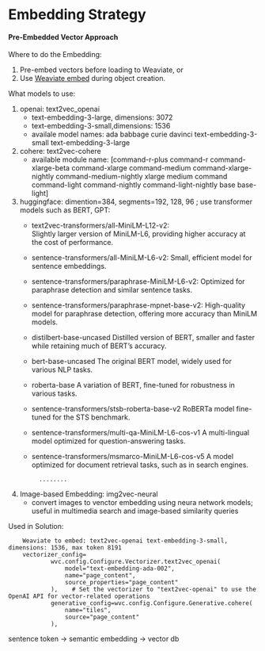 
# Embedding Strategy

#### Pre-Embedded Vector Approach

Where to do the Embedding:
1. Pre-embed vectors before loading to Weaviate, or 
2. Use [Weaviate embed](https://weaviate.io/developers/weaviate/concepts/vector-quantization) during object creation. 

What models to use:
1. openai: text2vec_openai
    - text-embedding-3-large, dimensions: 3072 
    - text-embedding-3-small,dimensions: 1536 
    - availale model names: ada babbage curie davinci text-embedding-3-small text-embedding-3-large
2. cohere: text2vec-cohere
    - available module name: [command-r-plus command-r command-xlarge-beta command-xlarge command-medium command-xlarge-nightly command-medium-nightly xlarge medium command command-light command-nightly command-light-nightly base base-light]
3. huggingface: dimention=384, segments=192, 128, 96 ; use transformer models such as BERT, GPT:
    - text2vec-transformers/all-MiniLM-L12-v2:  
            Slightly larger version of MiniLM-L6, providing higher accuracy at the cost of performance.
    - sentence-transformers/all-MiniLM-L6-v2: 
            Small, efficient model for sentence embeddings.
    - sentence-transformers/paraphrase-MiniLM-L6-v2: 
            Optimized for paraphrase detection and similar sentence tasks.
    - sentence-transformers/paraphrase-mpnet-base-v2: 
            High-quality model for paraphrase detection, offering more accuracy than MiniLM models.
    - distilbert-base-uncased
            Distilled version of BERT, smaller and faster while retaining much of BERT’s accuracy.
    - bert-base-uncased
            The original BERT model, widely used for various NLP tasks.
    - roberta-base
            A variation of BERT, fine-tuned for robustness in various tasks.
    - sentence-transformers/stsb-roberta-base-v2
            RoBERTa model fine-tuned for the STS benchmark.
    - sentence-transformers/multi-qa-MiniLM-L6-cos-v1
            A multi-lingual model optimized for question-answering tasks.
    - sentence-transformers/msmarco-MiniLM-L6-cos-v5
            A model optimized for document retrieval tasks, such as in search engines.
            
            ........



4. Image-based Embedding: img2vec-neural
    - convert images to venctor embedding using neura network models; useful in multimedia search and image-based similarity queries

Used in Solution: 
```
    Weaviate to embed: text2vec-openai text-embedding-3-small, dimensions: 1536, max token 8191
    vectorizer_config=
            wvc.config.Configure.Vectorizer.text2vec_openai(
                model="text-embedding-ada-002",
                name="page_content",
                source_properties="page_content"
            ),    # Set the vectorizer to "text2vec-openai" to use the OpenAI API for vector-related operations
            generative_config=wvc.config.Configure.Generative.cohere(
                name="tiles", 
                source="page_content"
            ),             
```

sentence token -> semantic embedding -> vector db